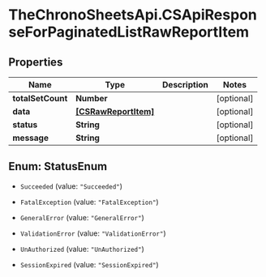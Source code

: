 # TheChronoSheetsApi.CSApiResponseForPaginatedListRawReportItem

## Properties
Name | Type | Description | Notes
------------ | ------------- | ------------- | -------------
**totalSetCount** | **Number** |  | [optional] 
**data** | [**[CSRawReportItem]**](CSRawReportItem.md) |  | [optional] 
**status** | **String** |  | [optional] 
**message** | **String** |  | [optional] 


<a name="StatusEnum"></a>
## Enum: StatusEnum


* `Succeeded` (value: `"Succeeded"`)

* `FatalException` (value: `"FatalException"`)

* `GeneralError` (value: `"GeneralError"`)

* `ValidationError` (value: `"ValidationError"`)

* `UnAuthorized` (value: `"UnAuthorized"`)

* `SessionExpired` (value: `"SessionExpired"`)




